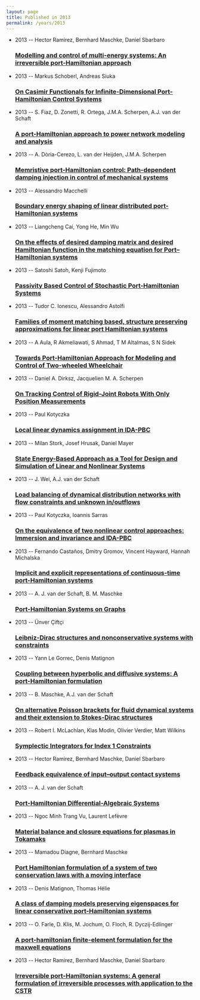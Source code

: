 ```yaml
---
layout: page
title: Published in 2013
permalink: /years/2013
---
```


<ul class="post-list">

  <li>
    <span class="post-meta">2013 -- Hector Ramirez, Bernhard Maschke, Daniel Sbarbaro</span>
    <h3><a class="post-link" href="{{ site.baseurl }}/modelling-and-control-of-multi-energy-systems-an-irreversible-port-hamiltonian-approach">Modelling and control of multi-energy systems: An irreversible port-Hamiltonian approach</a></h3>
  </li>
  <li>
    <span class="post-meta">2013 -- Markus Schoberl, Andreas Siuka</span>
    <h3><a class="post-link" href="{{ site.baseurl }}/on-casimir-functionals-for-infinite-dimensional-port-hamiltonian-control-systems">On Casimir Functionals for Infinite-Dimensional Port-Hamiltonian Control Systems</a></h3>
  </li>
  <li>
    <span class="post-meta">2013 -- S. Fiaz, D. Zonetti, R. Ortega, J.M.A. Scherpen, A.J. van der Schaft</span>
    <h3><a class="post-link" href="{{ site.baseurl }}/a-port-hamiltonian-approach-to-power-network-modeling-and-analysis">A port-Hamiltonian approach to power network modeling and analysis</a></h3>
  </li>
  <li>
    <span class="post-meta">2013 -- A. Dòria-Cerezo, L. van der Heijden, J.M.A. Scherpen</span>
    <h3><a class="post-link" href="{{ site.baseurl }}/memristive-port-hamiltonian-control-path-dependent-damping-injection-in-control-of-mechanical-systems">Memristive port-Hamiltonian control: Path-dependent damping injection in control of mechanical systems</a></h3>
  </li>
  <li>
    <span class="post-meta">2013 -- Alessandro Macchelli</span>
    <h3><a class="post-link" href="{{ site.baseurl }}/boundary-energy-shaping-of-linear-distributed-port-hamiltonian-systems">Boundary energy shaping of linear distributed port-Hamiltonian systems</a></h3>
  </li>
  <li>
    <span class="post-meta">2013 -- Liangcheng Cai, Yong He, Min Wu</span>
    <h3><a class="post-link" href="{{ site.baseurl }}/on-the-effects-of-desired-damping-matrix-and-desired-hamiltonian-function-in-the-matching-equation-for-port-hamiltonian-systems">On the effects of desired damping matrix and desired Hamiltonian function in the matching equation for Port–Hamiltonian systems</a></h3>
  </li>
  <li>
    <span class="post-meta">2013 -- Satoshi Satoh, Kenji Fujimoto</span>
    <h3><a class="post-link" href="{{ site.baseurl }}/passivity-based-control-of-stochastic-port-hamiltonian-systems">Passivity Based Control of Stochastic Port-Hamiltonian Systems</a></h3>
  </li>
  <li>
    <span class="post-meta">2013 -- Tudor C. Ionescu, Alessandro Astolfi</span>
    <h3><a class="post-link" href="{{ site.baseurl }}/families-of-moment-matching-based-structure-preserving-approximations-for-linear-port-hamiltonian-systems">Families of moment matching based, structure preserving approximations for linear port Hamiltonian systems</a></h3>
  </li>
  <li>
    <span class="post-meta">2013 -- A Aula, R Akmeliawati, S Ahmad, T M Altalmas, S N Sidek</span>
    <h3><a class="post-link" href="{{ site.baseurl }}/towards-port-hamiltonian-approach-for-modeling-and-control-of-two-wheeled-wheelchair">Towards Port-Hamiltonian Approach for Modeling and Control of Two-wheeled Wheelchair</a></h3>
  </li>
  <li>
    <span class="post-meta">2013 -- Daniel A. Dirksz, Jacquelien M. A. Scherpen</span>
    <h3><a class="post-link" href="{{ site.baseurl }}/on-tracking-control-of-rigid-joint-robots-with-only-position-measurements">On Tracking Control of Rigid-Joint Robots With Only Position Measurements</a></h3>
  </li>
  <li>
    <span class="post-meta">2013 -- Paul Kotyczka</span>
    <h3><a class="post-link" href="{{ site.baseurl }}/local-linear-dynamics-assignment-in-ida-pbc">Local linear dynamics assignment in IDA-PBC</a></h3>
  </li>
  <li>
    <span class="post-meta">2013 -- Milan Stork, Josef Hrusak, Daniel Mayer</span>
    <h3><a class="post-link" href="{{ site.baseurl }}/state-energy-based-approach-as-a-tool-for-design-and-simulation-of-linear-and-nonlinear-systems">State Energy-Based Approach as a Tool for Design and Simulation of Linear and Nonlinear Systems</a></h3>
  </li>
  <li>
    <span class="post-meta">2013 -- J. Wei, A.J. van der Schaft</span>
    <h3><a class="post-link" href="{{ site.baseurl }}/load-balancing-of-dynamical-distribution-networks-with-flow-constraints-and-unknown-in-outflows">Load balancing of dynamical distribution networks with flow constraints and unknown in/outflows</a></h3>
  </li>
  <li>
    <span class="post-meta">2013 -- Paul Kotyczka, Ioannis Sarras</span>
    <h3><a class="post-link" href="{{ site.baseurl }}/on-the-equivalence-of-two-nonlinear-control-approaches-immersion-and-invariance-and-ida-pbc">On the equivalence of two nonlinear control approaches: Immersion and invariance and IDA-PBC</a></h3>
  </li>
  <li>
    <span class="post-meta">2013 -- Fernando Castaños, Dmitry Gromov, Vincent Hayward, Hannah Michalska</span>
    <h3><a class="post-link" href="{{ site.baseurl }}/implicit-and-explicit-representations-of-continuous-time-port-hamiltonian-systems">Implicit and explicit representations of continuous-time port-Hamiltonian systems</a></h3>
  </li>
  <li>
    <span class="post-meta">2013 -- A. J. van der Schaft, B. M. Maschke</span>
    <h3><a class="post-link" href="{{ site.baseurl }}/port-hamiltonian-systems-on-graphs">Port-Hamiltonian Systems on Graphs</a></h3>
  </li>
  <li>
    <span class="post-meta">2013 -- Ünver Çiftçi</span>
    <h3><a class="post-link" href="{{ site.baseurl }}/leibniz-dirac-structures-and-nonconservative-systems-with-constraints">Leibniz-Dirac structures and nonconservative systems with constraints</a></h3>
  </li>
  <li>
    <span class="post-meta">2013 -- Yann Le Gorrec, Denis Matignon</span>
    <h3><a class="post-link" href="{{ site.baseurl }}/coupling-between-hyperbolic-and-diffusive-systems-a-port-hamiltonian-formulation">Coupling between hyperbolic and diffusive systems: A port-Hamiltonian formulation</a></h3>
  </li>
  <li>
    <span class="post-meta">2013 -- B. Maschke, A.J. van der Schaft</span>
    <h3><a class="post-link" href="{{ site.baseurl }}/on-alternative-poisson-brackets-for-fluid-dynamical-systems-and-their-extension-to-stokes-dirac-structures">On alternative Poisson brackets for fluid dynamical systems and their extension to Stokes-Dirac structures</a></h3>
  </li>
  <li>
    <span class="post-meta">2013 -- Robert I. McLachlan, Klas Modin, Olivier Verdier, Matt Wilkins</span>
    <h3><a class="post-link" href="{{ site.baseurl }}/symplectic-integrators-for-index-1-constraints">Symplectic Integrators for Index 1 Constraints</a></h3>
  </li>
  <li>
    <span class="post-meta">2013 -- Hector Ramirez, Bernhard Maschke, Daniel Sbarbaro</span>
    <h3><a class="post-link" href="{{ site.baseurl }}/feedback-equivalence-of-input-output-contact-systems">Feedback equivalence of input–output contact systems</a></h3>
  </li>
  <li>
    <span class="post-meta">2013 -- A. J. van der Schaft</span>
    <h3><a class="post-link" href="{{ site.baseurl }}/port-hamiltonian-differential-algebraic-systems">Port-Hamiltonian Differential-Algebraic Systems</a></h3>
  </li>
  <li>
    <span class="post-meta">2013 -- Ngoc Minh Trang Vu, Laurent Lefèvre</span>
    <h3><a class="post-link" href="{{ site.baseurl }}/material-balance-and-closure-equations-for-plasmas-in-tokamaks">Material balance and closure equations for plasmas in Tokamaks</a></h3>
  </li>
  <li>
    <span class="post-meta">2013 -- Mamadou Diagne, Bernhard Maschke</span>
    <h3><a class="post-link" href="{{ site.baseurl }}/port-hamiltonian-formulation-of-a-system-of-two-conservation-laws-with-a-moving-interface">Port Hamiltonian formulation of a system of two conservation laws with a moving interface</a></h3>
  </li>
  <li>
    <span class="post-meta">2013 -- Denis Matignon, Thomas Hélie</span>
    <h3><a class="post-link" href="{{ site.baseurl }}/a-class-of-damping-models-preserving-eigenspaces-for-linear-conservative-port-hamiltonian-systems">A class of damping models preserving eigenspaces for linear conservative port-Hamiltonian systems</a></h3>
  </li>
  <li>
    <span class="post-meta">2013 -- O. Farle, D. Klis, M. Jochum, O. Floch, R. Dyczij-Edlinger</span>
    <h3><a class="post-link" href="{{ site.baseurl }}/a-port-hamiltonian-finite-element-formulation-for-the-maxwell-equations">A port-hamiltonian finite-element formulation for the maxwell equations</a></h3>
  </li>
  <li>
    <span class="post-meta">2013 -- Hector Ramirez, Bernhard Maschke, Daniel Sbarbaro</span>
    <h3><a class="post-link" href="{{ site.baseurl }}/irreversible-port-hamiltonian-systems-a-general-formulation-of-irreversible-processes-with-application-to-the-cstr">Irreversible port-Hamiltonian systems: A general formulation of irreversible processes with application to the CSTR</a></h3>
  </li>
</ul>
